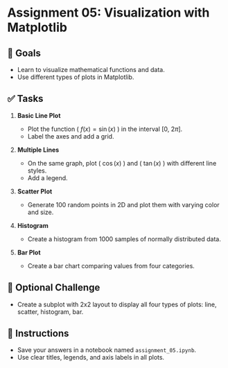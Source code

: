 # Assignment 05: Visualization with Matplotlib

## 🌟 Goals
- Learn to visualize mathematical functions and data.
- Use different types of plots in Matplotlib.

## ✅ Tasks

1. **Basic Line Plot**  
   - Plot the function \( $f(x) = \sin(x)$ \) in the interval [0, $2\pi$].
   - Label the axes and add a grid.

2. **Multiple Lines**  
   - On the same graph, plot \( $\cos(x)$ \) and \( $\tan(x)$ \) with different line styles.
   - Add a legend.

3. **Scatter Plot**  
   - Generate 100 random points in 2D and plot them with varying color and size.

4. **Histogram**  
   - Create a histogram from 1000 samples of normally distributed data.

5. **Bar Plot**  
   - Create a bar chart comparing values from four categories.

## 🌟 Optional Challenge
- Create a subplot with 2x2 layout to display all four types of plots: line, scatter, histogram, bar.

## 📌 Instructions
- Save your answers in a notebook named `assignment_05.ipynb`.
- Use clear titles, legends, and axis labels in all plots.
